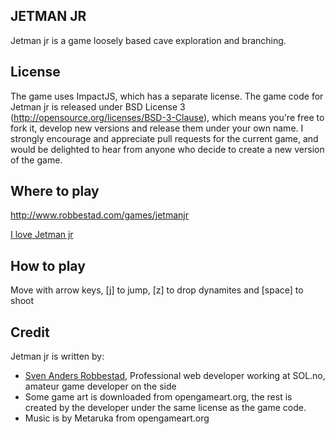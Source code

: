 JETMAN JR
-------------

Jetman jr is a game loosely based cave exploration and branching.

License
-------------
The game uses ImpactJS, which has a separate license. The game code for
Jetman jr is released under BSD License 3 (http://opensource.org/licenses/BSD-3-Clause), 
which means you're free to fork it, develop new versions and release them under your own name. 
I strongly encourage  and appreciate pull requests for the current game, and would be delighted 
to hear from anyone who decide to create a new version of the game.

Where to play
-------------
http://www.robbestad.com/games/jetmanjr

[I love Jetman jr](http://www.robbestad.com/games/jetmanjr/images/screenshot.png)


How to play
-------------
Move with arrow keys, [j] to jump, [z] to drop dynamites and [space] to shoot

Credit
-------------
Jetman jr is written by:

* [Sven Anders Robbestad](http://twitter.com/realsven), Professional web developer working at SOL.no, amateur game developer on the side 
* Some game art is downloaded from opengameart.org, the rest is created by the developer under the same license as the game code. 
* Music is by Metaruka from opengameart.org

